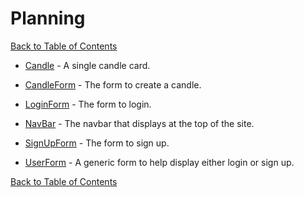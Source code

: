 # Planning

[Back to Table of Contents](../TABLE_OF_CONTENTS.md)

* [Candle](./Components/Candle/README.md) - A single candle card.

* [CandleForm](./Components/CandleForm/README.md) - The form to create a candle.

* [LoginForm](./Components/LoginForm/README.md) - The form to login.

* [NavBar](./Components/NavBar/README.md) - The navbar that displays at the top of the site.

* [SignUpForm](./Components/SignUpForm/README.md) - The form to sign up.

* [UserForm](./Components/UserForm/README.md) - A generic form to help display either login or sign up.

[Back to Table of Contents](../TABLE_OF_CONTENTS.md)
